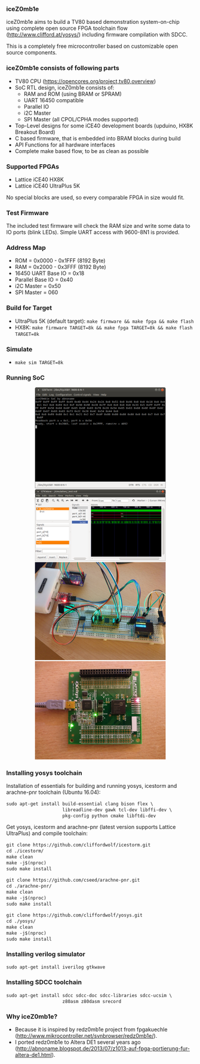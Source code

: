 ### iceZ0mb1e

iceZ0mb1e aims to build a TV80 based demonstration system-on-chip using complete open source FPGA toolchain flow (http://www.clifford.at/yosys/) including firmware compilation with SDCC.

This is a completely free microcontroller based on customizable open source components.

### iceZ0mb1e consists of following parts
* TV80 CPU (https://opencores.org/project,tv80,overview)
* SoC RTL design, iceZ0mb1e consists of:
    * RAM and ROM (using BRAM or SPRAM)
    * UART 16450 compatible
    * Parallel IO
    * i2C Master
    * SPI Master (all CPOL/CPHA modes supported)
* Top-Level designs for some iCE40 development boards (upduino, HX8K Breakout Board)
* C based firmware, that is embedded into BRAM blocks during build
* API Functions for all hardware interfaces
* Complete make based flow, to be as clean as possible

### Supported FPGAs
* Lattice iCE40 HX8K
* Lattice iCE40 UltraPlus 5K

No special blocks are used, so every comparable FPGA in size would fit.

### Test Firmware
The included test firmware will check the RAM size and write some data to IO ports (blink LEDs). Simple UART access with 9600-8N1 is provided.

### Address Map
* ROM = 0x0000 - 0x1FFF (8192 Byte)
* RAM = 0x2000 - 0x3FFF (8192 Byte)
* 16450 UART Base IO = 0x18
* Parallel Base IO = 0x40
* i2C Master = 0x50
* SPI Master = 060

### Build for Target
* UltraPlus 5K (default target): ```make firmware && make fpga && make flash```
* HX8K: ```make firmware TARGET=8k && make fpga TARGET=8k && make flash TARGET=8k```

### Simulate
* ```make sim TARGET=8k```

### Running SoC
<p align="center">
  <img src="https://raw.githubusercontent.com/abnoname/abnoname.github.io/master/Terminal.png" width="350"/>
  <img src="https://raw.githubusercontent.com/abnoname/abnoname.github.io/master/img/iceZ0mb1e/gtkwave.png" width="350"/>
  <img src="https://raw.githubusercontent.com/abnoname/abnoname.github.io/master/img/iceZ0mb1e/IMG_20180321_220358.jpg" width="350"/>
  <img src="https://raw.githubusercontent.com/abnoname/abnoname.github.io/master/img/iceZ0mb1e/IMG_20180130_003538.jpg" width="350"/>
</p>

### Installing yosys toolchain
Installation of essentials for building and running yosys, icestorm and arachne-pnr toolchain (Ubuntu 16.04):
```
sudo apt-get install build-essential clang bison flex \
                     libreadline-dev gawk tcl-dev libffi-dev \
                     pkg-config python cmake libftdi-dev
```

Get yosys, icestorm and arachne-pnr (latest version supports Lattice UltraPlus) and compile toolchain:
```
git clone https://github.com/cliffordwolf/icestorm.git
cd ./icestorm/
make clean
make -j$(nproc)
sudo make install
```
```
git clone https://github.com/cseed/arachne-pnr.git
cd ./arachne-pnr/
make clean
make -j$(nproc)
sudo make install
```
```
git clone https://github.com/cliffordwolf/yosys.git
cd ./yosys/
make clean
make -j$(nproc)
sudo make install
```

### Installing verilog simulator
```
sudo apt-get install iverilog gtkwave
```

### Installing SDCC toolchain
```
sudo apt-get install sdcc sdcc-doc sdcc-libraries sdcc-ucsim \
                     z80asm z80dasm srecord
```

### Why iceZ0mb1e?
* Because it is inspired by redz0mb1e project from fpgakuechle (http://www.mikrocontroller.net/svnbrowser/redz0mb1e/).
* I ported redz0mb1e to Altera DE1 several years ago (http://abnoname.blogspot.de/2013/07/z1013-auf-fpga-portierung-fur-altera-de1.html).
